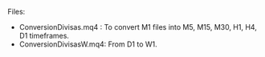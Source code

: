 Files:
* ConversionDivisas.mq4 : To convert M1 files into M5, M15, M30, H1, H4, D1 timeframes.
* ConversionDivisasW.mq4: From D1 to W1.
